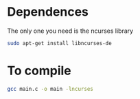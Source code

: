 # Dependences

The only one you need is the ncurses library

```bash
sudo apt-get install libncurses-de
```

# To compile

```bash
gcc main.c -o main -lncurses
```